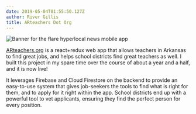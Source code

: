 ```yaml
---
date: 2019-05-04T01:55:50.127Z
author: River Gillis
title: ARteachers Dot Org
---
```


![Banner for the flare hyperlocal news mobile app](/assets/arteachers-main.png "Hyperlocal news banner")

[ARteachers.org](https://arteachers.org/) is a react+redux web app that allows teachers in Arkansas to find great jobs, and helps school districts find great teachers as well. I built this project in my spare time over the course of about a year and a half, and it is now live!  

It leverages Firebase and Cloud Firestore on the backend to provide an easy-to-use system that gives job-seekers the tools to find what is right for them, and to apply for it right within the app. School districts end up with a powerful tool to vet applicants, ensuring they find the perfect person for every position.